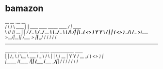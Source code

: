 # bamazon
 __      __       .__                                  __          
/  \    /  \ ____ |  |   ____  ____   _____   ____   _/  |_  ____  
\   \/\/   // __ \|  | _/ ___\/  _ \ /     \_/ __ \  \   __\/  _ \ 
 \        /\  ___/|  |_\  \__(  <_> )  Y Y  \  ___/   |  | (  <_> )
  \__/\  /  \___  >____/\___  >____/|__|_|  /\___  >  |__|  \____/ 
       \/       \/          \/            \/     \/                
__________                                            
\______   \_____    _____ _____  ____________   ____  
 |    |  _/\__  \  /     \\__  \ \___   /  _ \ /    \ 
 |    |   \ / __ \|  Y Y  \/ __ \_/    (  <_> )   |  \
 |______  /(____  /__|_|  (____  /_____ \____/|___|  /
        \/      \/      \/     \/      \/          \/ 
